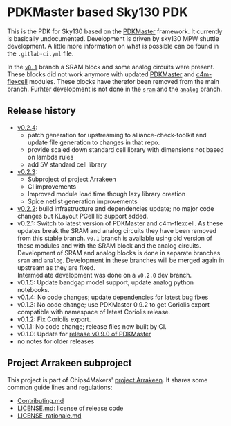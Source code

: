 # PDKMaster based Sky130 PDK

This is the PDK for Sky130 based on the [PDKMaster](https://gitlab.com/Chips4Makers/PDKMaster) framework. It currently is basically undocumented. Development is driven by sky130 MPW shuttle development.
A little more information on what is possible can be found in the `.gitlab-ci.yml` file.

In the [`v0.1`](https://gitlab.com/Chips4Makers/c4m-pdk-sky130/-/tree/v0.1) branch a SRAM block and some analog circuits were present. These blocks did not work anymore with updated [PDKMaster](https://gitlab.com/Chips4Makers/PDKMaster) and [c4m-flexcell](https://gitlab.com/Chips4Makers/c4m-flexcell) modules. These blocks have therefor been removed from the main branch. Furhter development is not done in the [`sram`](https://gitlab.com/Chips4Makers/c4m-pdk-sky130/-/tree/sram) and the [`analog`](https://gitlab.com/Chips4Makers/c4m-pdk-sky130/-/tree/analog) branch.

## Release history

* [v0.2.4](https://gitlab.com/Chips4Makers/c4m-pdk-sky130/-/commits/v0.2.4):
  * patch generation for upstreaming to alliance-check-toolkit and update file generation to changes in that repo.
  * provide scaled down standard cell library with dimensions not based on lambda rules
  * add 5V standard cell library
* [v0.2.3](https://gitlab.com/Chips4Makers/c4m-pdk-sky130/-/commits/v0.2.3):
  * Subproject of project Arrakeen
  * CI improvements
  * Improved module load time though lazy library creation
  * Spice netlist generation improvements
* [v0.2.2](https://gitlab.com/Chips4Makers/c4m-pdk-sky130/-/commits/v0.2.2): build infrastructure and dependencies update; no major code changes but KLayout PCell lib support added.
* v0.2.1: Switch to latest version of PDKMaster and c4m-flexcell. As these updates break the SRAM and analog circuits they have been removed from this stable branch. `v0.1` branch is available using old version of these modules and with the SRAM block and the analog circuits.
Development of SRAM and analog blocks is done in separate branches `sram` and `analog`. Development in these branches will be merged again in upstream as they are fixed.  
Intermediate development was done on a `v0.2.0` dev branch.
* v0.1.5: Update bandgap model support, update analog python notebooks.
* v0.1.4: No code changes; update dependencies for latest bug fixes
* v0.1.3: No code change; use PDKMaster 0.9.2 to get Coriolis export compatible with namespace of
  latest Coriolis release.
* v0.1.2: Fix Coriolis export.
* v0.1.1: No code change; release files now built by CI.
* v0.1.0: Update for [release v0.9.0 of PDKMaster](https://gitlab.com/Chips4Makers/PDKMaster/-/blob/v0.9.0/ReleaseNotes/v0.9.0.md)
* no notes for older releases

## Project Arrakeen subproject

This project is part of Chips4Makers' [project Arrakeen](https://gitlab.com/Chips4Makers/c4m-arrakeen). It shares some common guide lines and regulations:

* [Contributing.md](https://gitlab.com/Chips4Makers/c4m-arrakeen/-/blob/redtape_v1/Contributing.md)
* [LICENSE.md](https://gitlab.com/Chips4Makers/c4m-arrakeen/-/blob/redtape_v1/LICENSE.md): license of release code
* [LICENSE_rationale.md](https://gitlab.com/Chips4Makers/c4m-arrakeen/-/blob/redtape_v1/LICENSE_rationale.md)
